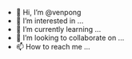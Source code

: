 - 👋 Hi, I’m @venpong
- 👀 I’m interested in ...
- 🌱 I’m currently learning ...
- 💞️ I’m looking to collaborate on ...
- 📫 How to reach me ...

<!---
venpong/venpong is a ✨ special ✨ repository because its `README.md` (this file) appears on your GitHub profile.
You can click the Preview link to take a look at your changes.
--->
